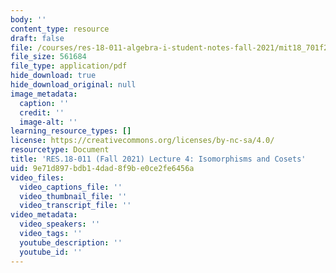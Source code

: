```yaml
---
body: ''
content_type: resource
draft: false
file: /courses/res-18-011-algebra-i-student-notes-fall-2021/mit18_701f21_lect4.pdf
file_size: 561684
file_type: application/pdf
hide_download: true
hide_download_original: null
image_metadata:
  caption: ''
  credit: ''
  image-alt: ''
learning_resource_types: []
license: https://creativecommons.org/licenses/by-nc-sa/4.0/
resourcetype: Document
title: 'RES.18-011 (Fall 2021) Lecture 4: Isomorphisms and Cosets'
uid: 9e71d897-bdb1-4dad-8f9b-e0ce2fe6456a
video_files:
  video_captions_file: ''
  video_thumbnail_file: ''
  video_transcript_file: ''
video_metadata:
  video_speakers: ''
  video_tags: ''
  youtube_description: ''
  youtube_id: ''
---
```

